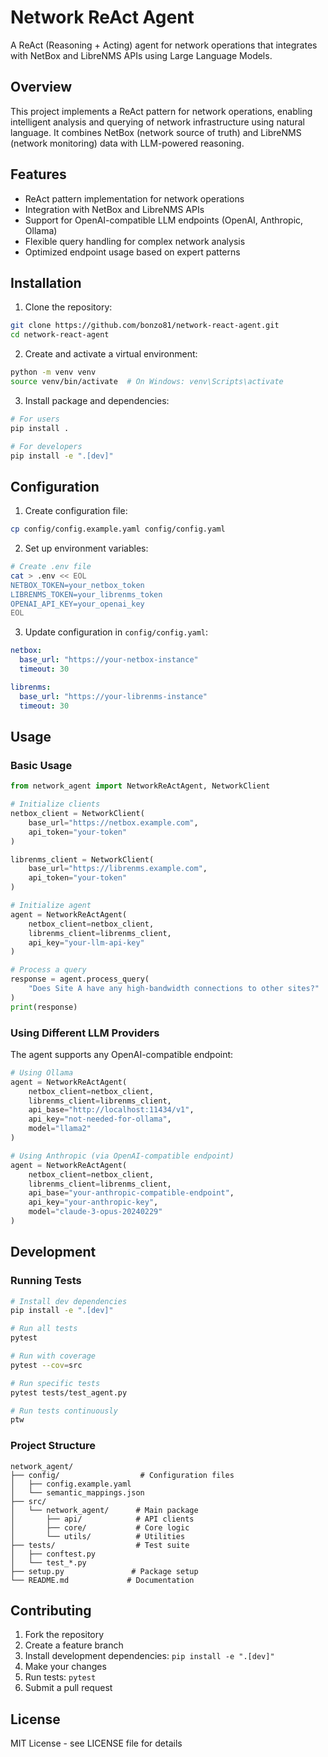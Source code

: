 # Network ReAct Agent

A ReAct (Reasoning + Acting) agent for network operations that integrates with NetBox and LibreNMS APIs using Large Language Models.

## Overview

This project implements a ReAct pattern for network operations, enabling intelligent analysis and querying of network infrastructure using natural language. It combines NetBox (network source of truth) and LibreNMS (network monitoring) data with LLM-powered reasoning.

## Features

- ReAct pattern implementation for network operations
- Integration with NetBox and LibreNMS APIs
- Support for OpenAI-compatible LLM endpoints (OpenAI, Anthropic, Ollama)
- Flexible query handling for complex network analysis
- Optimized endpoint usage based on expert patterns

## Installation

1. Clone the repository:
```bash
git clone https://github.com/bonzo81/network-react-agent.git
cd network-react-agent
```

2. Create and activate a virtual environment:
```bash
python -m venv venv
source venv/bin/activate  # On Windows: venv\Scripts\activate
```

3. Install package and dependencies:
```bash
# For users
pip install .

# For developers
pip install -e ".[dev]"
```

## Configuration

1. Create configuration file:
```bash
cp config/config.example.yaml config/config.yaml
```

2. Set up environment variables:
```bash
# Create .env file
cat > .env << EOL
NETBOX_TOKEN=your_netbox_token
LIBRENMS_TOKEN=your_librenms_token
OPENAI_API_KEY=your_openai_key
EOL
```

3. Update configuration in `config/config.yaml`:
```yaml
netbox:
  base_url: "https://your-netbox-instance"
  timeout: 30

librenms:
  base_url: "https://your-librenms-instance"
  timeout: 30
```

## Usage

### Basic Usage

```python
from network_agent import NetworkReActAgent, NetworkClient

# Initialize clients
netbox_client = NetworkClient(
    base_url="https://netbox.example.com",
    api_token="your-token"
)

librenms_client = NetworkClient(
    base_url="https://librenms.example.com",
    api_token="your-token"
)

# Initialize agent
agent = NetworkReActAgent(
    netbox_client=netbox_client,
    librenms_client=librenms_client,
    api_key="your-llm-api-key"
)

# Process a query
response = agent.process_query(
    "Does Site A have any high-bandwidth connections to other sites?"
)
print(response)
```

### Using Different LLM Providers

The agent supports any OpenAI-compatible endpoint:

```python
# Using Ollama
agent = NetworkReActAgent(
    netbox_client=netbox_client,
    librenms_client=librenms_client,
    api_base="http://localhost:11434/v1",
    api_key="not-needed-for-ollama",
    model="llama2"
)

# Using Anthropic (via OpenAI-compatible endpoint)
agent = NetworkReActAgent(
    netbox_client=netbox_client,
    librenms_client=librenms_client,
    api_base="your-anthropic-compatible-endpoint",
    api_key="your-anthropic-key",
    model="claude-3-opus-20240229"
)
```

## Development

### Running Tests

```bash
# Install dev dependencies
pip install -e ".[dev]"

# Run all tests
pytest

# Run with coverage
pytest --cov=src

# Run specific tests
pytest tests/test_agent.py

# Run tests continuously
ptw
```

### Project Structure

```
network_agent/
├── config/                  # Configuration files
│   ├── config.example.yaml
│   └── semantic_mappings.json
├── src/
│   └── network_agent/      # Main package
│       ├── api/            # API clients
│       ├── core/           # Core logic
│       └── utils/          # Utilities
├── tests/                  # Test suite
│   ├── conftest.py
│   └── test_*.py
├── setup.py               # Package setup
└── README.md             # Documentation
```

## Contributing

1. Fork the repository
2. Create a feature branch
3. Install development dependencies: `pip install -e ".[dev]"`
4. Make your changes
5. Run tests: `pytest`
6. Submit a pull request

## License

MIT License - see LICENSE file for details